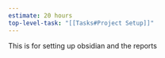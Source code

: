 ```yaml
---
estimate: 20 hours
top-level-task: "[[Tasks#Project Setup]]"
---
```

This is for setting up obsidian and the reports